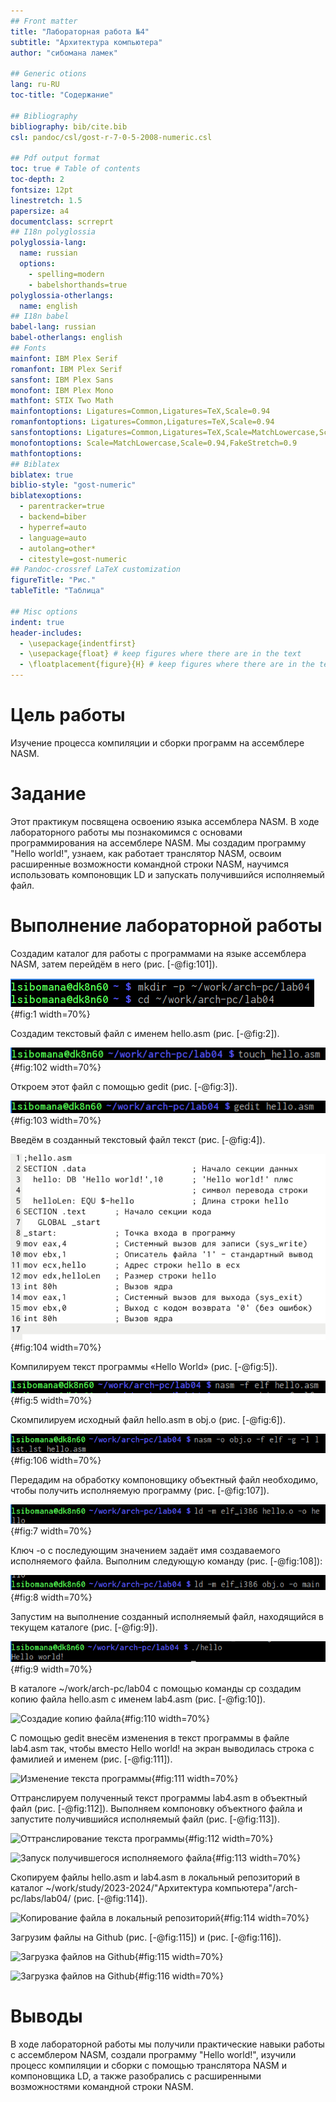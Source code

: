 ```yaml
---
## Front matter
title: "Лабораторная работа №4"
subtitle: "Архитектура компьютера"
author: "сибомана ламек"

## Generic otions
lang: ru-RU
toc-title: "Содержание"

## Bibliography
bibliography: bib/cite.bib
csl: pandoc/csl/gost-r-7-0-5-2008-numeric.csl

## Pdf output format
toc: true # Table of contents
toc-depth: 2
fontsize: 12pt
linestretch: 1.5
papersize: a4
documentclass: scrreprt
## I18n polyglossia
polyglossia-lang:
  name: russian
  options:
	- spelling=modern
	- babelshorthands=true
polyglossia-otherlangs:
  name: english
## I18n babel
babel-lang: russian
babel-otherlangs: english
## Fonts
mainfont: IBM Plex Serif
romanfont: IBM Plex Serif
sansfont: IBM Plex Sans
monofont: IBM Plex Mono
mathfont: STIX Two Math
mainfontoptions: Ligatures=Common,Ligatures=TeX,Scale=0.94
romanfontoptions: Ligatures=Common,Ligatures=TeX,Scale=0.94
sansfontoptions: Ligatures=Common,Ligatures=TeX,Scale=MatchLowercase,Scale=0.94
monofontoptions: Scale=MatchLowercase,Scale=0.94,FakeStretch=0.9
mathfontoptions:
## Biblatex
biblatex: true
biblio-style: "gost-numeric"
biblatexoptions:
  - parentracker=true
  - backend=biber
  - hyperref=auto
  - language=auto
  - autolang=other*
  - citestyle=gost-numeric
## Pandoc-crossref LaTeX customization
figureTitle: "Рис."
tableTitle: "Таблица"

## Misc options
indent: true
header-includes:
  - \usepackage{indentfirst}
  - \usepackage{float} # keep figures where there are in the text
  - \floatplacement{figure}{H} # keep figures where there are in the text
---
```


# Цель работы

Изучение процесса компиляции и сборки программ на ассемблере NASM.

# Задание

Этот практикум посвящена освоению языка ассемблера NASM. В ходе лабораторного работы мы познакомимся с основами программирования на ассемблере NASM. Мы создадим программу "Hello world!", узнаем, как работает транслятор NASM, освоим расширенные возможности командной строки NASM, научимся использовать компоновщик LD и запускать получившийся исполняемый файл.

# Выполнение лабораторной работы

Создадим каталог для работы с программами на языке ассемблера NASM, затем перейдём в него (рис. [-@fig:101]).

![Создание каталога и переход в него](image/1.png){#fig:1 width=70%}

Создадим текстовый файл с именем hello.asm (рис. [-@fig:2]).

![Создание текстового файла](image/2.png){#fig:102 width=70%}

Откроем этот файл с помощью gedit (рис. [-@fig:3]).

![Открытие файла с gedit](image/3.png){#fig:103 width=70%}

Введём в созданный текстовый файл текст (рис. [-@fig:4]).

![Ввод текста](image/4.png){#fig:104 width=70%}

Компилируем текст программы «Hello World» (рис. [-@fig:5]).

![Компиляция текста](image/5.png){#fig:5 width=70%}

Скомпилируем исходный файл hello.asm в obj.o  (рис. [-@fig:6]).

![Компиляция файла в obj.o](image/6.png){#fig:106 width=70%}

Передадим на обработку компоновщику объектный файл необходимо, чтобы получить исполняемую программу (рис. [-@fig:107]).

![Обработка файла компоновщиком](image/7.png){#fig:7 width=70%}

Ключ -o с последующим значением задаёт имя создаваемого исполняемого файла.
Выполним следующую команду (рис. [-@fig:108]):

![Выполнение команды с ключом -o](image/8.png){#fig:8 width=70%}

Запустим на выполнение созданный исполняемый файл, находящийся в текущем каталоге (рис. [-@fig:9]).

![Запуск файла на выполнение](image/9.png){#fig:9 width=70%}

В каталоге ~/work/arch-pc/lab04 с помощью команды cp создадим копию файла
hello.asm с именем lab4.asm (рис. [-@fig:10]).

![Создадие копию файла](image/110.png){#fig:110 width=70%}

С помощью gedit внесём изменения в текст программы в файле lab4.asm так, чтобы вместо Hello world! на экран выводилась строка с фамилией и именем (рис. [-@fig:111]).

![Изменение текста программы](image/111.png){#fig:111 width=70%}

Оттранслируем полученный текст программы lab4.asm в объектный файл (рис. [-@fig:112]). Выполняем
компоновку объектного файла и запустите получившийся исполняемый файл (рис. [-@fig:113]).

![Оттранслирование текста программы](image/112.png){#fig:112 width=70%}

![Запуск получившегося исполняемого файла](image/113.png){#fig:113 width=70%}

Скопируем файлы hello.asm и lab4.asm в локальный репозиторий в каталог ~/work/study/2023-2024/"Архитектура компьютера"/arch-pc/labs/lab04/ (рис. [-@fig:114]).

![Копирование файла в локальный репозиторий](image/114.png){#fig:114 width=70%}

Загрузим файлы на Github (рис. [-@fig:115]) и (рис. [-@fig:116]).

![Загрузка файлов на Github](image/115.png){#fig:115 width=70%}

![Загрузка файлов на Github](image/116.png){#fig:116 width=70%}

# Выводы

В ходе лабораторной работы мы получили практические навыки работы с ассемблером NASM, создали программу "Hello world!", изучили процесс компиляции и сборки с помощью транслятора NASM и компоновщика LD, а также разобрались с расширенными возможностями командной строки NASM.


